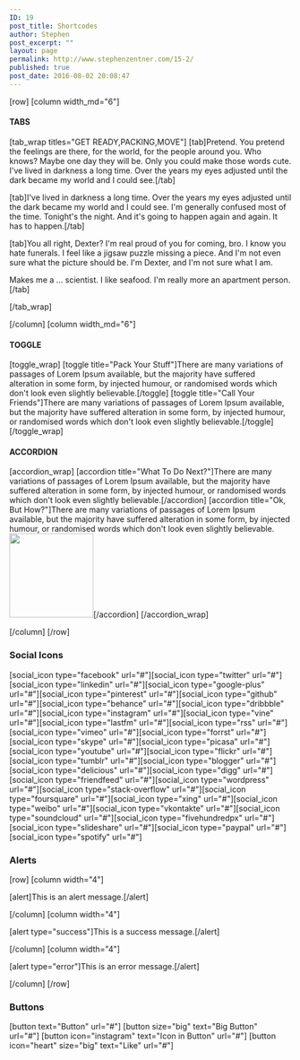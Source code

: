```yaml
---
ID: 19
post_title: Shortcodes
author: Stephen
post_excerpt: ""
layout: page
permalink: http://www.stephenzentner.com/15-2/
published: true
post_date: 2016-08-02 20:08:47
---
```

[row]
[column width_md="6"]
<h4>TABS</h4>
[tab_wrap titles="GET READY,PACKING,MOVE"]
[tab]Pretend. You pretend the feelings are there, for the world, for the people around you. Who knows? Maybe one day they will be. Only you could make those words cute. I've lived in darkness a long time. Over the years my eyes adjusted until the dark became my world and I could see.[/tab]

[tab]I've lived in darkness a long time. Over the years my eyes adjusted until the dark became my world and I could see. I'm generally confused most of the time. Tonight's the night. And it's going to happen again and again. It has to happen.[/tab]

[tab]You all right, Dexter? I'm real proud of you for coming, bro. I know you hate funerals. I feel like a jigsaw puzzle missing a piece. And I'm not even sure what the picture should be. I'm Dexter, and I'm not sure what I am.

Makes me a … scientist. I like seafood. I'm really more an apartment person.[/tab]

[/tab_wrap]

[/column]
[column width_md="6"]
<h4>TOGGLE</h4>
[toggle_wrap]
[toggle title="Pack Your Stuff"]There are many variations of passages of Lorem Ipsum available, but the majority have suffered alteration in some form, by injected humour, or randomised words which don't look even slightly believable.[/toggle]
[toggle title="Call Your Friends"]There are many variations of passages of Lorem Ipsum available, but the majority have suffered alteration in some form, by injected humour, or randomised words which don't look even slightly believable.[/toggle]
[/toggle_wrap]
<h4>ACCORDION</h4>
[accordion_wrap]
[accordion title="What To Do Next?"]There are many variations of passages of Lorem Ipsum available, but the majority have suffered alteration in some form, by injected humour, or randomised words which don't look even slightly believable.[/accordion]
[accordion title="Ok, But How?"]There are many variations of passages of Lorem Ipsum available, but the majority have suffered alteration in some form, by injected humour, or randomised words which don't look even slightly believable.<a class="zoom" href="http://www.stephenzentner.com/wp-content/uploads/2016/11/bigstock-Bearded-Serious-Man-With-Cup-O-147250640-Custom-1.jpg"><img class="alignnone wp-image-281 size-thumbnail" src="http://themes.pixelwars.org/theblogger/default/wp-content/uploads/sites/12/2016/11/bigstock-Bearded-Serious-Man-With-Cup-O-147250640-Custom-150x150.jpg" width="150" height="150" /></a>[/accordion]
[/accordion_wrap]

[/column]
[/row]
<h3>Social Icons</h3>
[social_icon type="facebook" url="#"][social_icon type="twitter" url="#"][social_icon type="linkedin" url="#"][social_icon type="google-plus" url="#"][social_icon type="pinterest" url="#"][social_icon type="github" url="#"][social_icon type="behance" url="#"][social_icon type="dribbble" url="#"][social_icon type="instagram" url="#"][social_icon type="vine" url="#"][social_icon type="lastfm" url="#"][social_icon type="rss" url="#"][social_icon type="vimeo" url="#"][social_icon type="forrst" url="#"][social_icon type="skype" url="#"][social_icon type="picasa" url="#"][social_icon type="youtube" url="#"][social_icon type="flickr" url="#"][social_icon type="tumblr" url="#"][social_icon type="blogger" url="#"][social_icon type="delicious" url="#"][social_icon type="digg" url="#"][social_icon type="friendfeed" url="#"][social_icon type="wordpress" url="#"][social_icon type="stack-overflow" url="#"][social_icon type="foursquare" url="#"][social_icon type="xing" url="#"][social_icon type="weibo" url="#"][social_icon type="vkontakte" url="#"][social_icon type="soundcloud" url="#"][social_icon type="fivehundredpx" url="#"][social_icon type="slideshare" url="#"][social_icon type="paypal" url="#"][social_icon type="spotify" url="#"]
<h3>Alerts</h3>
[row]
[column width="4"]

[alert]This is an alert message.[/alert]

[/column]
[column width="4"]

[alert type="success"]This is a success message.[/alert]

[/column]
[column width="4"]

[alert type="error"]This is an error message.[/alert]

[/column]
[/row]
<h3>Buttons</h3>
[button text="Button" url="#"] [button size="big" text="Big Button" url="#"] [button icon="instagram" text="Icon in Button" url="#"] [button icon="heart" size="big" text="Like" url="#"]
<div class="show-buttons"></div>